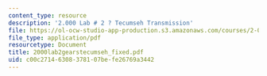 ```yaml
---
content_type: resource
description: '2.000 Lab # 2 ? Tecumseh Transmission'
file: https://ol-ocw-studio-app-production.s3.amazonaws.com/courses/2-000-how-and-why-machines-work-spring-2002/c00c27146308378107befe26769a3442_2000lab2gearstecumseh_fixed.pdf
file_type: application/pdf
resourcetype: Document
title: 2000lab2gearstecumseh_fixed.pdf
uid: c00c2714-6308-3781-07be-fe26769a3442
---
```

